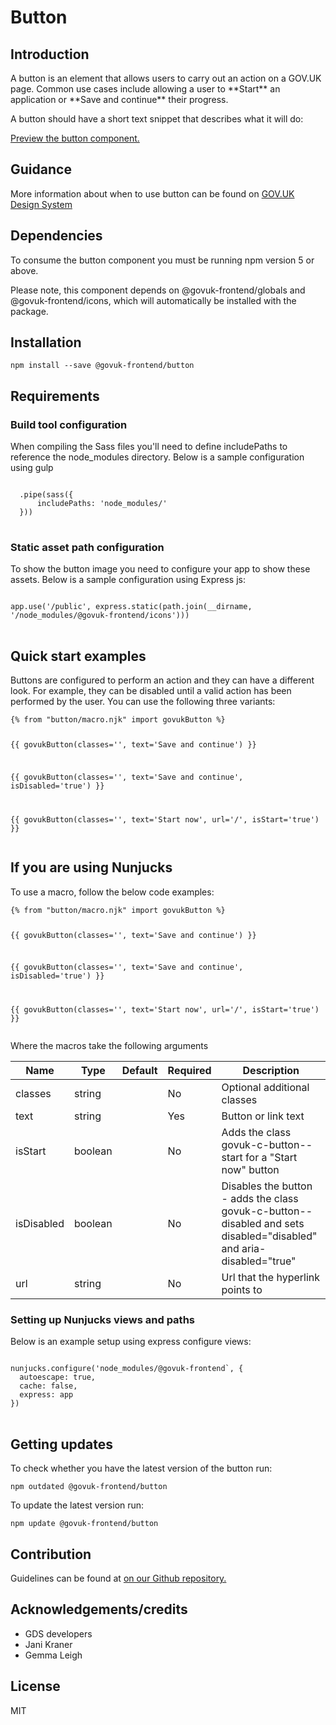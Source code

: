 


<h1 class="govuk-u-heading-36">
Button
</h1>

<h2 class="govuk-u-heading-24">Introduction</h2>
<p class="govuk-u-core-24">
  A button is an element that allows users to carry out an action on a GOV.UK page. Common use cases include allowing a user to **Start** an application or **Save and continue** their progress.

  A button should have a short text snippet that describes what it will do:
</p>


<p class="govuk-u-copy-19">
<a href="http://govuk-frontend-review.herokuapp.com/components/button/preview">Preview the button component.
</a>
</p>

<h2 class="govuk-u-heading-24">Guidance</h2>

<p class="govuk-u-copy-19">
  More information about when to use button can be found on <a href="http://www.linktodesignsystem.com/button" title="Link to read guidance on the use of button on Gov.uk Design system website">GOV.UK Design System</a>
</p>

<h2 class="govuk-u-heading-24">Dependencies</h2>

<p class="govuk-u-copy-19">To consume the button component you must be running npm version 5 or above. </p>

<p class="govuk-u-copy-19">Please note, this component depends on @govuk-frontend/globals and @govuk-frontend/icons, which will automatically be installed with the package.
</p>

<h2 class="govuk-u-heading-24">Installation</h2>
<pre><code>npm install --save @govuk-frontend/button</code></pre>

<h2 class="govuk-u-heading-24">Requirements</h2>
<h3 class="govuk-u-bold-19">Build tool configuration</h3>
<p class="govuk-u-copy-19">When compiling the Sass files you'll need to define includePaths to reference the node_modules directory. Below is a sample configuration using gulp</p>
<pre>
<code>
  .pipe(sass({
      includePaths: 'node_modules/'
  }))
</code>
</pre>

<h3 class="govuk-u-bold-19">Static asset path configuration</h3>
<p class="govuk-u-copy-19">To show the button image you need to configure your app to show these assets. Below is a sample configuration using Express js:</p>
<pre>
<code>
app.use('/public', express.static(path.join(__dirname, '/node_modules/@govuk-frontend/icons')))
</code>
</pre>

<h2 class="govuk-u-heading-24">Quick start examples</h2>
<p class="govuk-u-copy-19">Buttons are configured to perform an action and they can have a different look. For example, they can be disabled until a valid action has been performed by the user.  You can use the following three variants:
</p>
<pre><code>{% from &quot;button/macro.njk&quot; import govukButton %}

{{ govukButton(classes=&#39;&#39;, text=&#39;Save and continue&#39;) }}

{{ govukButton(classes=&#39;&#39;, text=&#39;Save and continue&#39;, isDisabled=&#39;true&#39;) }}

{{ govukButton(classes=&#39;&#39;, text=&#39;Start now&#39;, url=&#39;/&#39;, isStart=&#39;true&#39;) }}
</code></pre>

<h2 class="govuk-u-heading-24">If you are using Nunjucks</h2>
<p class="govuk-u-copy-19">To use a macro, follow the below code examples:</p>
<pre><code>{% from &quot;button/macro.njk&quot; import govukButton %}

{{ govukButton(classes=&#39;&#39;, text=&#39;Save and continue&#39;) }}

{{ govukButton(classes=&#39;&#39;, text=&#39;Save and continue&#39;, isDisabled=&#39;true&#39;) }}

{{ govukButton(classes=&#39;&#39;, text=&#39;Start now&#39;, url=&#39;/&#39;, isStart=&#39;true&#39;) }}
</code></pre>

<p class="govuk-u-copy-19">Where the macros take the following arguments</p>

<div>


<!-- TODO: Use the table macro here and pass it component argument data -->

| Name       | Type    | Default | Required | Description
|---         |---      |---      |---       |---
| classes    | string  |         | No       | Optional additional classes
| text       | string  |         | Yes      | Button or link text
| isStart    | boolean |         | No       | Adds the class govuk-c-button--start for a "Start now" button
| isDisabled | boolean |         | No       | Disables the button - adds the class govuk-c-button--disabled and sets disabled="disabled" and aria-disabled="true"
| url        | string  |         | No       | Url that the hyperlink points to


</div>

<h3 class="govuk-u-bold-19">Setting up Nunjucks views and paths</h3>
<p class="govuk-u-copy-19">Below is an example setup using express configure views:</p>
<pre>
<code>
nunjucks.configure('node_modules/@govuk-frontend`, {
  autoescape: true,
  cache: false,
  express: app
})
</code>
</pre>

<h2 class="govuk-u-heading-24">Getting updates</h2>

<p class="govuk-u-copy-19">To check whether you have the latest version of the button run:</p>

<pre><code>npm outdated @govuk-frontend/button</code></pre>

<p class="govuk-u-copy-19">To update the latest version run:</p>

<pre><code>npm update @govuk-frontend/button</code></pre>

<h2 class="govuk-u-heading-24">Contribution</h2>
<p class="govuk-u-copy-19">
  Guidelines can be found at <a href="https://github.com/alphagov/govuk-frontend/blob/master/CONTRIBUTING.md" title="link to contributing guidelines on our github repository">on our Github repository.</a>
</p>

<h2 class="govuk-u-heading-24">Acknowledgements/credits</h2>

<ul class="govuk-c-list ">

  <li>
        GDS developers
  </li>
  <li>
        Jani Kraner
  </li>
  <li>
        Gemma Leigh
  </li>

</ul>


<h2 class="govuk-u-heading-24">License</h2>
<p class="govuk-u-copy-19">MIT</p>
